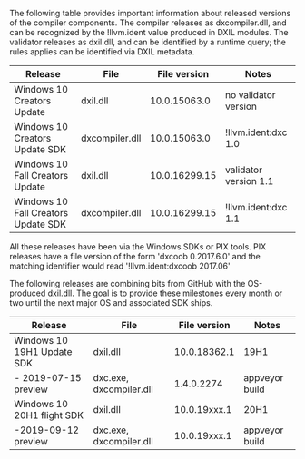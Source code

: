 The following table provides important information about released versions of the compiler components. The compiler releases as dxcompiler.dll, and can be recognized by the !llvm.ident value produced in DXIL modules. The validator releases as dxil.dll, and can be identified by a runtime query; the rules applies can be identified via DXIL metadata.

| Release | File | File version | Notes |
|---------|------|--------------|-------|
| Windows 10 Creators Update     | dxil.dll | 10.0.15063.0 | no validator version |
| Windows 10 Creators Update SDK | dxcompiler.dll | 10.0.15063.0 | !llvm.ident:dxc 1.0 |
| Windows 10 Fall Creators Update     | dxil.dll | 10.0.16299.15 | validator version 1.1 |
| Windows 10 Fall Creators Update SDK | dxcompiler.dll | 10.0.16299.15 | !llvm.ident:dxc 1.1 |

All these releases have been via the Windows SDKs or PIX tools. PIX releases have a file version of the form 'dxcoob 0.2017.6.0' and the matching identifier would read '!llvm.ident:dxcoob 2017.06'

The following releases are combining bits from GitHub with the OS-produced dxil.dll. The goal is to provide these milestones every month or two until the next major OS and associated SDK ships.

| Release | File | File version | Notes |
|---------|------|--------------|-------|
| Windows 10 19H1 Update SDK | dxil.dll | 10.0.18362.1| 19H1 |
|   - 2019-07-15 preview | dxc.exe, dxcompiler.dll | 1.4.0.2274 | appveyor build |
| Windows 10 20H1 flight SDK | dxil.dll | 10.0.19xxx.1 | 20H1 |
| -2019-09-12 preview | dxc.exe, dxcompiler.dll | 10.0.19xxx.1 |  appveyor build |


